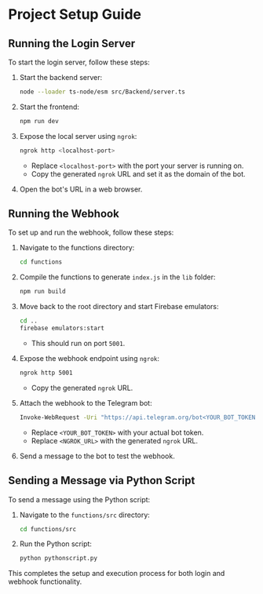 # Project Setup Guide

## Running the Login Server

To start the login server, follow these steps:

1. Start the backend server:
   ```sh
   node --loader ts-node/esm src/Backend/server.ts
   ```

2. Start the frontend:
   ```sh
   npm run dev
   ```

3. Expose the local server using `ngrok`:
   ```sh
   ngrok http <localhost-port>
   ```
   - Replace `<localhost-port>` with the port your server is running on.
   - Copy the generated `ngrok` URL and set it as the domain of the bot.

4. Open the bot's URL in a web browser.

## Running the Webhook

To set up and run the webhook, follow these steps:

1. Navigate to the functions directory:
   ```sh
   cd functions
   ```

2. Compile the functions to generate `index.js` in the `lib` folder:
   ```sh
   npm run build
   ```

3. Move back to the root directory and start Firebase emulators:
   ```sh
   cd ..
   firebase emulators:start
   ```
   - This should run on port `5001`.

4. Expose the webhook endpoint using `ngrok`:
   ```sh
   ngrok http 5001
   ```
   - Copy the generated `ngrok` URL.

5. Attach the webhook to the Telegram bot:
   ```sh
   Invoke-WebRequest -Uri "https://api.telegram.org/bot<YOUR_BOT_TOKEN>/setWebhook?url=<NGROK_URL>/crypto-cb142/us-central1/telegramWebhook" -Method Post
   ```
   - Replace `<YOUR_BOT_TOKEN>` with your actual bot token.
   - Replace `<NGROK_URL>` with the generated `ngrok` URL.

6. Send a message to the bot to test the webhook.

## Sending a Message via Python Script

To send a message using the Python script:

1. Navigate to the `functions/src` directory:
   ```sh
   cd functions/src
   ```

2. Run the Python script:
   ```sh
   python pythonscript.py
   ```

This completes the setup and execution process for both login and webhook functionality.

